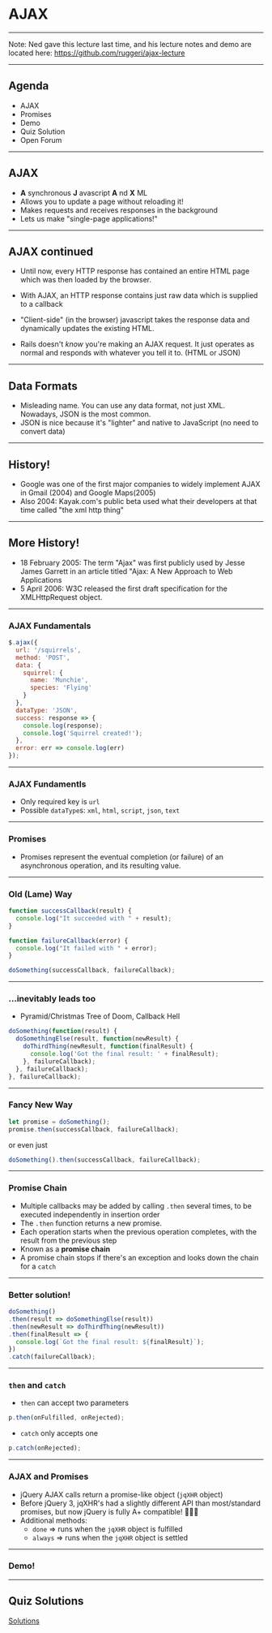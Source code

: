 # AJAX

---

Note: Ned gave this lecture last time, and his lecture notes and demo are located here: https://github.com/ruggeri/ajax-lecture

---
## Agenda

  * AJAX
  * Promises
  * Demo
  * Quiz Solution
  * Open Forum

---
## AJAX
* **A** synchronous **J** avascript **A** nd **X** ML
* Allows you to update a page without reloading it!
* Makes requests and receives responses in the background
* Lets us make "single-page applications!"

---
## AJAX continued

* Until now, every HTTP response has contained an entire HTML page which was then loaded by the browser.

* With AJAX, an HTTP response contains just raw data which is supplied to a callback

* "Client-side" (in the browser) javascript takes the response data and dynamically updates the existing HTML.

* Rails doesn't *know* you're making an AJAX request. It just operates as normal and responds with whatever you tell it to. (HTML or JSON)
---

## Data Formats
* Misleading name. You can use any data format, not just XML. Nowadays, JSON is the most common.
* JSON is nice because it's "lighter" and native to JavaScript (no need to convert data)

---
## History!
* Google was one of the first major companies to widely implement AJAX in Gmail (2004) and Google Maps(2005)
* Also 2004: Kayak.com's public beta used what their developers at that time called "the xml http thing"

---
## More History!
* 18 February 2005: The term "Ajax" was first publicly used by Jesse James Garrett in an article titled "Ajax: A New Approach to Web Applications
* 5 April 2006: W3C released the first draft specification for the XMLHttpRequest object.

---
### AJAX Fundamentals
```js
$.ajax({
  url: '/squirrels',
  method: 'POST',
  data: {
    squirrel: {
      name: 'Munchie',
      species: 'Flying'
    }
  },
  dataType: 'JSON',
  success: response => {
    console.log(response);
    console.log('Squirrel created!');
  },
  error: err => console.log(err)
});


```


---
### AJAX Fundamentls
* Only required key is `url`
* Possible `dataType`s: `xml`, `html`, `script`, `json`, `text`
---
### Promises
* Promises represent the eventual completion (or failure) of an asynchronous operation, and its resulting value.

---
### Old (Lame) Way
```js
function successCallback(result) {
  console.log("It succeeded with " + result);
}

function failureCallback(error) {
  console.log("It failed with " + error);
}

doSomething(successCallback, failureCallback);
```
---
### ...inevitably leads too
* Pyramid/Christmas Tree of Doom, Callback Hell
```js
doSomething(function(result) {
  doSomethingElse(result, function(newResult) {
    doThirdThing(newResult, function(finalResult) {
      console.log('Got the final result: ' + finalResult);
    }, failureCallback);
  }, failureCallback);
}, failureCallback);
```
---
### Fancy New Way
```js
let promise = doSomething();
promise.then(successCallback, failureCallback);
```
or even just
```js
doSomething().then(successCallback, failureCallback);
```
---
### Promise Chain
* Multiple callbacks may be added by calling `.then` several times, to be executed independently in insertion order
* The `.then` function returns a new promise.
* Each operation starts when the previous operation completes, with the result from the previous step
* Known as a **promise chain**
* A promise chain stops if there's an exception and looks down the chain for a `catch`
---
### Better solution!
```js
doSomething()
.then(result => doSomethingElse(result))
.then(newResult => doThirdThing(newResult))
.then(finalResult => {
  console.log(`Got the final result: ${finalResult}`);
})
.catch(failureCallback);
```
---

### `then` and `catch`


* `then` can accept two parameters
```js
p.then(onFulfilled, onRejected);
```
* `catch` only accepts one
```js
p.catch(onRejected);
```

---
### AJAX and Promises

* jQuery AJAX calls return a promise-like object (`jqXHR` object)
* Before jQuery 3, jqXHR's had a slightly different API than most/standard promises, but now jQuery is fully A+ compatible! 🎉🎉🎉
* Additional methods:
  * `done` => runs when the `jqXHR` object is fulfilled
  * `always` => runs when the `jqXHR` object is settled

---

### Demo!

---
## Quiz Solutions

  [Solutions](https://github.com/appacademy/daily-quiz/blob/master/js/w6d3.md)
